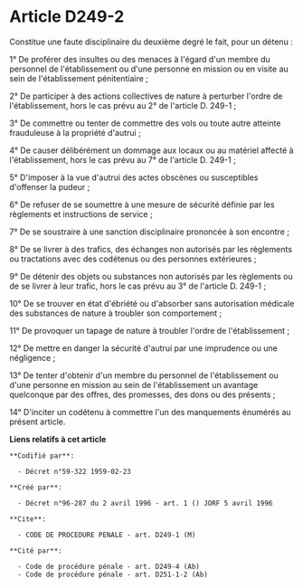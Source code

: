 # Article D249-2

Constitue une faute disciplinaire du deuxième degré le fait, pour un détenu :

1° De proférer des insultes ou des menaces à l'égard d'un membre du personnel de l'établissement ou d'une personne en mission
ou en visite au sein de l'établissement pénitentiaire ;

2° De participer à des actions collectives de nature à perturber l'ordre de l'établissement, hors le cas prévu au 2° de
l'article D. 249-1 ;

3° De commettre ou tenter de commettre des vols ou toute autre atteinte frauduleuse à la propriété d'autrui ;

4° De causer délibérément un dommage aux locaux ou au matériel affecté à l'établissement, hors le cas prévu au 7° de
l'article D. 249-1 ;

5° D'imposer à la vue d'autrui des actes obscènes ou susceptibles d'offenser la pudeur ;

6° De refuser de se soumettre à une mesure de sécurité définie par les règlements et instructions de service ;

7° De se soustraire à une sanction disciplinaire prononcée à son encontre ;

8° De se livrer à des trafics, des échanges non autorisés par les règlements ou tractations avec des codétenus ou des
personnes extérieures ;

9° De détenir des objets ou substances non autorisés par les règlements ou de se livrer à leur trafic, hors le cas prévu au
3° de l'article D. 249-1 ;

10° De se trouver en état d'ébriété ou d'absorber sans autorisation médicale des substances de nature à troubler son
comportement ;

11° De provoquer un tapage de nature à troubler l'ordre de l'établissement ;

12° De mettre en danger la sécurité d'autrui par une imprudence ou une négligence ;

13° De tenter d'obtenir d'un membre du personnel de l'établissement ou d'une personne en mission au sein de l'établissement
un avantage quelconque par des offres, des promesses, des dons ou des présents ;

14° D'inciter un codétenu à commettre l'un des manquements énumérés au présent article.

**Liens relatifs à cet article**

	**Codifié par**:

	  - Décret n°59-322 1959-02-23

	**Créé par**:

	  - Décret n°96-287 du 2 avril 1996 - art. 1 () JORF 5 avril 1996

	**Cite**:

	  - CODE DE PROCEDURE PENALE - art. D249-1 (M)

	**Cité par**:

	  - Code de procédure pénale - art. D249-4 (Ab)
	  - Code de procédure pénale - art. D251-1-2 (Ab)
